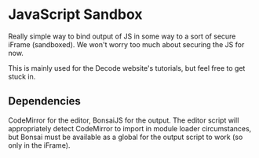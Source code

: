 # JavaScript Sandbox

Really simple way to bind output of JS in some way to a sort of secure iFrame (sandboxed). We won't worry too much about securing the JS for now.

This is mainly used for the Decode website's tutorials, but feel free to get stuck in.

## Dependencies

CodeMirror for the editor, BonsaiJS for the output. The editor script will appropriately detect CodeMirror to import in module loader circumstances, but Bonsai must be available as a global for the output script to work (so only in the iFrame).
